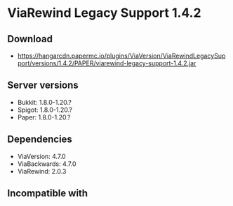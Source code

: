 # ViaRewind Legacy Support 1.4.2

## Download
- https://hangarcdn.papermc.io/plugins/ViaVersion/ViaRewindLegacySupport/versions/1.4.2/PAPER/viarewind-legacy-support-1.4.2.jar

## Server versions
- Bukkit: 1.8.0-1.20.?
- Spigot: 1.8.0-1.20.?
- Paper: 1.8.0-1.20.?

## Dependencies
- ViaVersion: 4.7.0
- ViaBackwards: 4.7.0
- ViaRewind: 2.0.3

## Incompatible with